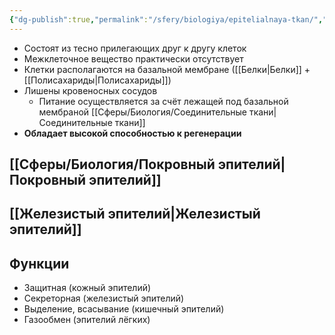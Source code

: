 ```yaml
---
{"dg-publish":true,"permalink":"/sfery/biologiya/epitelialnaya-tkan/","tags":["Анатомия"]}
---
```


- Состоят из тесно прилегающих друг к другу клеток
- Межклеточное вещество практически отсутствует
- Клетки располагаются на базальной мембране ([[Белки\|Белки]] + [[Полисахариды\|Полисахариды]])
- Лишены кровеносных сосудов
	- Питание осуществляется за счёт лежащей под базальной мембраной [[Сферы/Биология/Соединительные ткани\|Соединительные ткани]]
- **Обладает высокой способностью к регенерации**
## [[Сферы/Биология/Покровный эпителий\|Покровный эпителий]]
## [[Железистый эпителий\|Железистый эпителий]] 
## Функции
- Защитная (кожный эпителий)
- Секреторная (железистый эпителий)
- Выделение, всасывание (кишечный эпителий)
- Газообмен (эпителий лёгких)